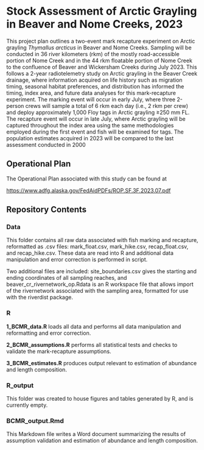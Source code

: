 # Stock Assessment of Arctic Grayling in Beaver and Nome Creeks, 2023

This project plan outlines a two-event mark recapture experiment on
Arctic grayling _Thymallus arcticus_ in Beaver and Nome Creeks. Sampling
will be conducted in 36 river kilometers (rkm) of the mostly
road-accessible portion of Nome Creek and in the 44 rkm floatable
portion of Nome Creek to the confluence of Beaver and Wickersham Creeks
during July 2023. This follows a 2-year radiotelemetry study on Arctic
grayling in the Beaver Creek drainage, where information acquired on
life history such as migration timing, seasonal habitat preferences, and
distribution has informed the timing, index area, and future data
analyses for this mark-recapture experiment. The marking event will
occur in early July, where three 2-person crews will sample a total of 6
rkm each day (i.e., 2 rkm per crew) and deploy approximately 1,000 Floy
tags in Arctic grayling ≥250 mm FL. The recapture event will occur in
late July, where Arctic grayling will be captured throughout the index
area using the same methodologies employed during the first event and
fish will be examined for tags. The population estimates acquired in
2023 will be compared to the last assessment conducted in 2000

## Operational Plan

The Operational Plan associated with this study can be found at

<https://www.adfg.alaska.gov/FedAidPDFs/ROP.SF.3F.2023.07.pdf>

## Repository Contents

### Data

This folder contains all raw data associated with fish marking and recapture, reformatted as .csv files: mark_float.csv, mark_hike.csv, recap_float.csv, and recap_hike.csv.  These data are read into R and additional data manipulation and error correction is performed in script.

Two additional files are included: site_boundaries.csv gives the starting and ending coordinates of all sampling reaches, and beaver_cr_rivernetwork_op.Rdata is an R workspace file that allows import of the rivernetwork associated with the sampling area, formatted for use with the riverdist package.

### R

**1_BCMR_data.R** loads all data and performs all data manipulation and reformatting and error correction.

**2_BCMR_assumptions.R** performs all statistical tests and checks to validate the mark-recapture assumptions.

**3_BCMR_estimates.R** produces output relevant to estimation of abundance and length composition.

### R_output

This folder was created to house figures and tables generated by R, and is currently empty.

### BCMR_output.Rmd 

This Markdown file writes a Word document summarizing the results of assumption validation and estimation of abundance and length composition.
